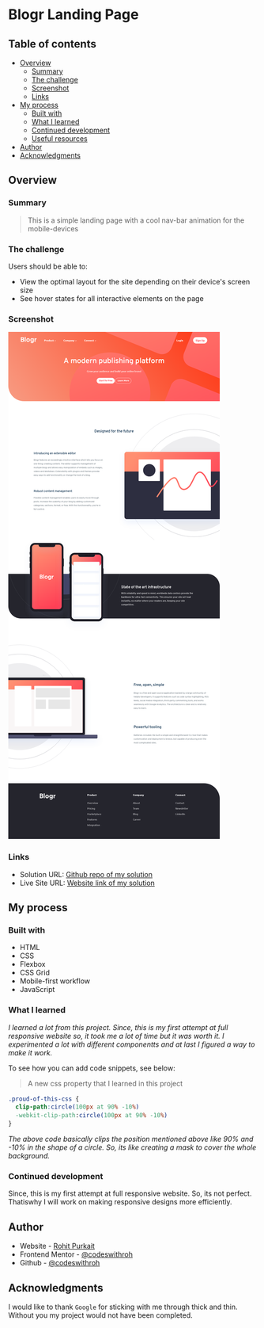 # Blogr Landing Page

## Table of contents

- [Overview](#overview)
  - [Summary](#summary)
  - [The challenge](#the-challenge)
  - [Screenshot](#screenshot)
  - [Links](#links)
- [My process](#my-process)
  - [Built with](#built-with)
  - [What I learned](#what-i-learned)
  - [Continued development](#continued-development)
  - [Useful resources](#useful-resources)
- [Author](#author)
- [Acknowledgments](#acknowledgments)

## Overview

### Summary

> This is a simple landing page with a cool nav-bar animation for the mobile-devices

### The challenge

Users should be able to:

- View the optimal layout for the site depending on their device's screen size
- See hover states for all interactive elements on the page

### Screenshot

![](images/Blogr-Landing-Page-Screenshot.png)

### Links

- Solution URL: [Github repo of my solution](https://github.com/codeswithroh/Blogr-Landing-Page)
- Live Site URL: [Website link of my solution](https://your-live-site-url.com)

## My process

### Built with

- HTML
- CSS
- Flexbox
- CSS Grid
- Mobile-first workflow
- JavaScript


### What I learned

*I learned a lot from this project. Since, this is my first attempt at full responsive website so, it took me a lot of time but it was worth it. I experimented a lot with different componentts and at last I figured a way to make it work.* 

To see how you can add code snippets, see below:

>A new css property that I learned in this project
```css
.proud-of-this-css {
  clip-path:circle(100px at 90% -10%)
  -webkit-clip-path:circle(100px at 90% -10%)
}
```
*The above code basically clips the position mentioned above like 90% and -10%
in the shape of a circle. So, its like creating a mask to cover the whole background.*


### Continued development

Since, this is my first attempt at full responsive website. So, its not perfect. Thatiswhy I will work on making responsive designs more efficiently.

## Author

- Website - [Rohit Purkait](https://www.your-site.com)
- Frontend Mentor - [@codeswithroh](https://www.frontendmentor.io/profile/codeswithroh)
- Github - [@codeswithroh](https://github.com/codeswithroh)


## Acknowledgments

I would like to thank `Google` for sticking with me through thick and thin. Without you my project would not have been completed.
